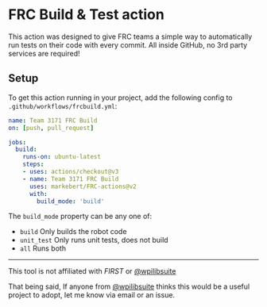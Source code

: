 # FRC Build & Test action
This action was designed to give FRC teams a simple way to automatically run tests on their code with every commit. All inside GitHub, no 3rd party services are required!

## Setup
To get this action running in your project, add the following config to `.github/workflows/frcbuild.yml`:
```yml
name: Team 3171 FRC Build
on: [push, pull_request]

jobs:
  build:
    runs-on: ubuntu-latest
    steps:
    - uses: actions/checkout@v3
    - name: Team 3171 FRC Build
      uses: markebert/FRC-actions@v2
      with:
        build_mode: 'build'
```

The `build_mode` property can be any one of:
 - `build` Only builds the robot code
 - `unit_test` Only runs unit tests, does not build
 - `all` Runs both

--- 

This tool is not affiliated with *FIRST* or [@wpilibsuite](https://github.com/wpilibsuite)

That being said, If anyone from [@wpilibsuite](https://github.com/wpilibsuite) thinks this would be a useful project to adopt, let me know via email or an issue.
